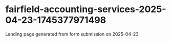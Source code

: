 # fairfield-accounting-services-2025-04-23-1745377971498
Landing page generated from form submission on 2025-04-23
